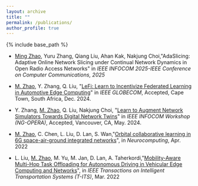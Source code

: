 ```yaml
---
layout: archive
title: ""
permalink: /publications/
author_profile: true
---
```


<!-- {% if author.googlescholar %}
  You can also find my articles on <u><a href="https://scholar.google.com/citations?user=VdsvDfUAAAAJ&hl=zh-CN">my Google Scholar profile</a>.</u>
{% endif %} -->

{% include base_path %}

<!-- {% for post in site.publications reversed %}
  {% include archive-single.html %}
{% endfor %} -->


* <u>Ming Zhao</u>, Yuru Zhang, Qiang Liu, Ahan Kak, Nakjung Choi,"AdaSlicing: Adaptive Online Network Slicing under Continual Network Dynamics in Open Radio Access Networks" in *IEEE INFOCOM 2025-IEEE Conference on Computer Communications, 2025*

* <u>M. Zhao</u>, Y. Zhang, Q. Liu, "[LeFi: Learn to Incentivize Federated Learning in Automotive Edge Computing](https://arxiv.org/abs/2311.12720)" in *IEEE GLOBECOM*, Accepted, Cape Town, South Africa, Dec. 2024.
* Y. Zhang, <u>M. Zhao</u>, Q. Liu, Nakjung Choi, "[Learn to Augment Network Simulators Towards Digital Network Twins](https://arxiv.org/abs/2311.12745)" in *IEEE INFOCOM Workshop (NG-OPERA)*, Accepted, Vancouver, CA, May. 2024.
* <u>M. Zhao</u>, C. Chen, L. Liu, D. Lan, S. Wan,"[Orbital collaborative learning in 6G space-air-ground integrated networks](https://www.sciencedirect.com/science/article/pii/S0925231222004945?casa_token=j0x5on8_Z-MAAAAA:R7HGQKa1Ee2V3g3SyVaxqSXxGXNQZw7TzzeAcGeLTNl1h19RlOd6js-Gq8RVqclLzBvGLEBvQQ)", in *Neurocomputing*, Apr. 2022
* L. Liu, <u>M. Zhao</u>, M. Yu, M. Jan, D. Lan, A. Taherkordi,"[Mobility-Aware Multi-Hop Task Offloading for Autonomous Driving in Vehicular Edge Computing and Networks](https://ieeexplore.ieee.org/stamp/stamp.jsp?tp=&arnumber=9686591)", in *IEEE Transactions on Intelligent Transportation Systems (T-ITS)*, Mar. 2022
